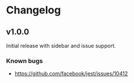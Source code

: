 # Changelog

## v1.0.0

Initial release with sidebar and issue support.

### Known bugs

- https://github.com/facebook/jest/issues/10412

